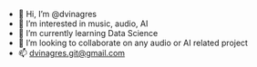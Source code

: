 - 👋 Hi, I’m @dvinagres
- 👀 I’m interested in music, audio, AI
- 🌱 I’m currently learning Data Science
- 💞️ I’m looking to collaborate on any audio or AI related project 
- 📫 dvinagres.git@gmail.com

<!---
dvinagres/dvinagres is a ✨ special ✨ repository because its `README.md` (this file) appears on your GitHub profile.
You can click the Preview link to take a look at your changes.
--->
